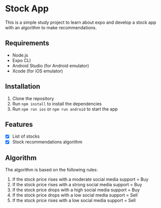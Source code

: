 # Stock App

This is a simple study project to learn about expo and develop a stock app with an algorithm to make recommendations.

## Requirements

- Node.js
- Expo CLI
- Android Studio (for Android emulator)
- Xcode (for iOS emulator)

## Installation

1. Clone the repository
2. Run `npm install` to install the dependencies
3. Run `npm run ios` or `npm run android` to start the app

## Features

- [x] List of stocks
- [x] Stock recommendations algorithm

## Algorithm

The algorithm is based on the following rules:

1. If the stock price rises with a moderate social media support = Buy
2. If the stock price rises with a strong social media support = Buy
3. If the stock price drops with a high social media support = Buy
4. If the stock price drops with a low social media support = Sell
5. If the stock price rises with a low social media support = Sell
